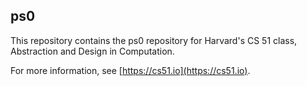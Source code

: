 
## ps0




This repository contains the ps0 repository for Harvard's
CS 51 class, Abstraction and Design in Computation.

For more information, see [https://cs51.io](https://cs51.io). 


